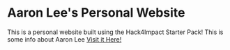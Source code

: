 # Aaron Lee's Personal Website
This is a personal website built using the Hack4Impact Starter Pack!
This is some info about Aaron Lee
[Visit it Here!](https://<crazzedman>.github.io)
